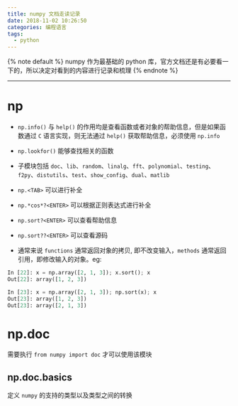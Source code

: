 ```yaml
---
title: numpy 文档走读记录
date: 2018-11-02 10:26:50
categories: 编程语言
tags:
  - python
---
```


<!-- 概述 -->
{% note default %}
numpy 作为最基础的 python 库，官方文档还是有必要看一下的，所以决定对看到的内容进行记录和梳理
{% endnote %}

<!-- End -->

---

# np

* ``np.info()`` 与 ``help()`` 的作用均是查看函数或者对象的帮助信息，但是如果函数通过 ``C`` 语言实现，则无法通过 ``help()`` 获取帮助信息，必须使用 ``np.info``

* ``np.lookfor()`` 能够查找相关的函数

* 子模块包括 ``doc``、``lib``、``random``、``linalg``、``fft``、``polynomial``、``testing``、``f2py``、``distutils``、``test``、``show_config``、``dual``、``matlib``

* ``np.<TAB>`` 可以进行补全

* ``np.*cos*?<ENTER>`` 可以根据正则表达式进行补全

* ``np.sort?<ENTER>`` 可以查看帮助信息

* ``np.sort??<ENTER>`` 可以查看源码

* 通常来说 ``functions`` 通常返回对象的拷贝, 即不改变输入，``methods`` 通常返回引用，即修改输入的对象。eg:
```python
In [22]: x = np.array([2, 1, 3]); x.sort(); x
Out[22]: array([1, 2, 3])

In [23]: x = np.array([2, 1, 3]); np.sort(x); x
Out[23]: array([1, 2, 3])
Out[23]: array([2, 1, 3])
```

# np.doc
需要执行 ``from numpy import doc`` 才可以使用该模块

## np.doc.basics
定义 ``numpy`` 的支持的类型以及类型之间的转换
